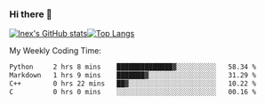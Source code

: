 ### Hi there 👋
[![lnex's GitHub stats](https://github-readme-stats.vercel.app/api?username=lnexenl&count_private=true&show_icons=true)](https://github.com/anuraghazra/github-readme-stats)[![Top Langs](https://github-readme-stats.vercel.app/api/top-langs/?username=lnexenl&layout=compact&langs_count=8&exclude_repo=32-bit-MIPS-CPU)](https://github.com/anuraghazra/github-readme-stats)

My Weekly Coding Time:
<!--START_SECTION:waka-->

```txt
Python     2 hrs 8 mins    ██████████████▓░░░░░░░░░░   58.34 %
Markdown   1 hrs 9 mins    ███████▓░░░░░░░░░░░░░░░░░   31.29 %
C++        0 hrs 22 mins   ██▓░░░░░░░░░░░░░░░░░░░░░░   10.22 %
C          0 hrs 0 mins    ░░░░░░░░░░░░░░░░░░░░░░░░░   00.16 %
```

<!--END_SECTION:waka-->
